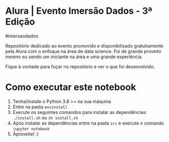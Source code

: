 # Alura | Evento Imersão Dados - 3ª Edição

#imersaodados

Repositório dedicado ao evento promovido e disponibilizado gratuitamente pela Alura com o enfoque na área de data science. Foi de grande proveito mesmo eu sendo um iniciante na área e uma grande experiência. 

Fique à vontade para fuçar no repositório e ver o que foi desenvolvido.

# Como executar este notebook

1. Tenha/instale o Python 3.8 >= na sua máquina
2. Entre na pasta `envinstall`
3. Execute os seguintes comandos para instalar as dependências:
`./install.sh` ou `sh install.sh`
4. Após instalar as dependências entre na pasta `src` e execute o comando `jupyter notebook`
5. Aproveite! :)
